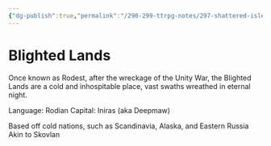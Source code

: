 ```yaml
---
{"dg-publish":true,"permalink":"/290-299-ttrpg-notes/297-shattered-isles/15-locations/blighted-lands/"}
---
```



# Blighted Lands

Once known as Rodest, after the wreckage of the Unity War, the Blighted Lands are a cold and inhospitable place, vast swaths wreathed in eternal night.

Language: Rodian
Capital: Iniras (aka Deepmaw)

Based off cold nations, such as Scandinavia, Alaska, and Eastern Russia
Akin to Skovlan